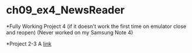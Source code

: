 # ch09_ex4_NewsReader

*Fully Working Project 4
(if it doesn't work the first time on emulator close and reopen)
(Never worked on my Samsung Note 4)

*Project 2-3
A [link](https://github.com/adamvaldez/ch09_ex4_NewsReader)
